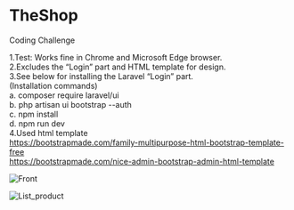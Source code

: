 # TheShop
Coding Challenge

1.Test: Works fine in Chrome and Microsoft Edge browser. <br>
2.Excludes the “Login” part and HTML template for design.<br>
3.See below for installing the Laravel “Login” part.<br>
(Installation commands)<br>
a. composer require laravel/ui <br>
b. php artisan ui bootstrap --auth <br>
c. npm install <br>
d. npm run dev <br>
4.Used html template <br>
https://bootstrapmade.com/family-multipurpose-html-bootstrap-template-free <br>
https://bootstrapmade.com/nice-admin-bootstrap-admin-html-template<br>

![Front](https://user-images.githubusercontent.com/34477830/221751919-61759b59-e394-4a2f-994e-de5b25c24533.png)

![List_product](https://user-images.githubusercontent.com/34477830/221751649-fb030587-e104-4f35-93f1-2d7e42bcd093.png)
